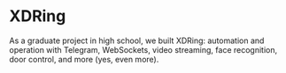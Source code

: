 # XDRing
As a graduate project in high school, we built XDRing: automation and operation with Telegram, WebSockets, video streaming, face recognition, door control, and more (yes, even more).
